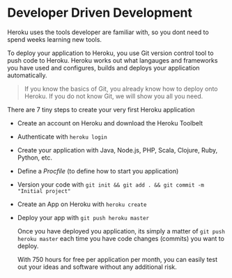 # Developer Driven Development

Heroku uses the tools developer are familiar with, so you dont need to spend weeks learning new tools.

To deploy your application to Heroku, you use Git version control tool to push code to Heroku.  Heroku works out what langauges and frameworks you have used and configures, builds and deploys your application automatically.

> If you know the basics of Git, you already know how to deploy onto Heroku.  If you do not know Git, we will show you all you need.

There are 7 tiny steps to create your very first Heroku application

* Create an account on Heroku and download the Heroku Toolbelt
* Authenticate with `heroku login`
* Create your application with Java, Node.js, PHP, Scala, Clojure, Ruby, Python, etc.
* Define a _Procfile_ (to define how to start you application)
* Version your code with `git init && git add . && git commit -m "Initial project"`
* Create an App on Heroku with `heroku create`
* Deploy your app with `git push heroku master`

  Once you have deployed you application, its simply a matter of `git push heroku master` each time you have code changes (commits) you want to deploy.

  With 750 hours for free per application per month, you can easily test out your ideas and software without any additional risk.

